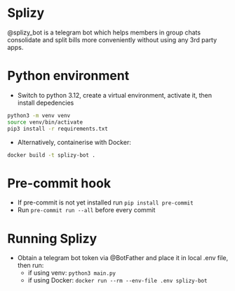 # Splizy

@splizy_bot is a telegram bot which helps members in group chats consolidate and split bills more conveniently without using any 3rd party apps.

# Python environment

- Switch to python 3.12, create a virtual environment, activate it, then install depedencies

```bash
python3 -m venv venv
source venv/bin/activate
pip3 install -r requirements.txt
```

- Alternatively, containerise with Docker:

```bash
docker build -t splizy-bot .
```

# Pre-commit hook

- If pre-commit is not yet installed run `pip install pre-commit`
- Run `pre-commit run --all` before every commit

# Running Splizy

- Obtain a telegram bot token via @BotFather and place it in local .env file, then run:
  - if using venv:
    `python3 main.py`
  - if using Docker:
    `docker run --rm --env-file .env splizy-bot`

